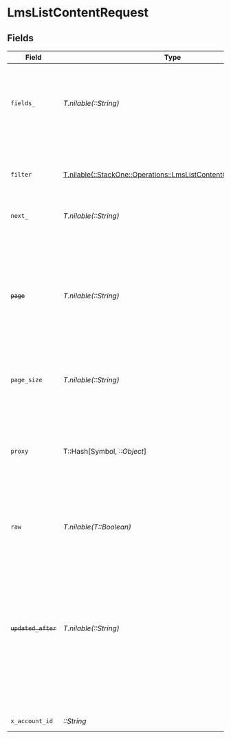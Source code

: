 # LmsListContentRequest


## Fields

| Field                                                                                                                                                                                                           | Type                                                                                                                                                                                                            | Required                                                                                                                                                                                                        | Description                                                                                                                                                                                                     | Example                                                                                                                                                                                                         |
| --------------------------------------------------------------------------------------------------------------------------------------------------------------------------------------------------------------- | --------------------------------------------------------------------------------------------------------------------------------------------------------------------------------------------------------------- | --------------------------------------------------------------------------------------------------------------------------------------------------------------------------------------------------------------- | --------------------------------------------------------------------------------------------------------------------------------------------------------------------------------------------------------------- | --------------------------------------------------------------------------------------------------------------------------------------------------------------------------------------------------------------- |
| `fields_`                                                                                                                                                                                                       | *T.nilable(::String)*                                                                                                                                                                                           | :heavy_minus_sign:                                                                                                                                                                                              | The comma separated list of fields that will be returned in the response (if empty, all fields are returned)                                                                                                    | id,remote_id,external_reference,course_ids,remote_course_ids,title,description,languages,content_url,content_type,cover_url,active,duration,order,content_launch_method,categories,skills,updated_at,created_at |
| `filter`                                                                                                                                                                                                        | [T.nilable(::StackOne::Operations::LmsListContentQueryParamFilter)](../../models/operations/lmslistcontentqueryparamfilter.md)                                                                                  | :heavy_minus_sign:                                                                                                                                                                                              | Filter parameters that allow greater customisation of the list response                                                                                                                                         |                                                                                                                                                                                                                 |
| `next_`                                                                                                                                                                                                         | *T.nilable(::String)*                                                                                                                                                                                           | :heavy_minus_sign:                                                                                                                                                                                              | The unified cursor                                                                                                                                                                                              |                                                                                                                                                                                                                 |
| ~~`page`~~                                                                                                                                                                                                      | *T.nilable(::String)*                                                                                                                                                                                           | :heavy_minus_sign:                                                                                                                                                                                              | : warning: ** DEPRECATED **: This will be removed in a future release, please migrate away from it as soon as possible.<br/><br/>The page number of the results to fetch                                        |                                                                                                                                                                                                                 |
| `page_size`                                                                                                                                                                                                     | *T.nilable(::String)*                                                                                                                                                                                           | :heavy_minus_sign:                                                                                                                                                                                              | The number of results per page                                                                                                                                                                                  |                                                                                                                                                                                                                 |
| `proxy`                                                                                                                                                                                                         | T::Hash[Symbol, *::Object*]                                                                                                                                                                                     | :heavy_minus_sign:                                                                                                                                                                                              | Query parameters that can be used to pass through parameters to the underlying provider request by surrounding them with 'proxy' key                                                                            |                                                                                                                                                                                                                 |
| `raw`                                                                                                                                                                                                           | *T.nilable(T::Boolean)*                                                                                                                                                                                         | :heavy_minus_sign:                                                                                                                                                                                              | Indicates that the raw request result is returned                                                                                                                                                               |                                                                                                                                                                                                                 |
| ~~`updated_after`~~                                                                                                                                                                                             | *T.nilable(::String)*                                                                                                                                                                                           | :heavy_minus_sign:                                                                                                                                                                                              | : warning: ** DEPRECATED **: This will be removed in a future release, please migrate away from it as soon as possible.<br/><br/>Use a string with a date to only select results updated after that given date  | 2020-01-01T00:00:00.000Z                                                                                                                                                                                        |
| `x_account_id`                                                                                                                                                                                                  | *::String*                                                                                                                                                                                                      | :heavy_check_mark:                                                                                                                                                                                              | The account identifier                                                                                                                                                                                          |                                                                                                                                                                                                                 |